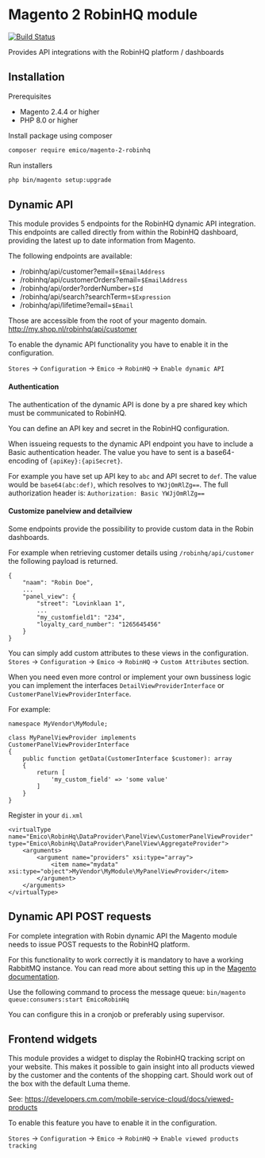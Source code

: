 # Magento 2 RobinHQ module

[![Build Status](https://travis-ci.com/EmicoEcommerce/Magento2RobinHq.svg?branch=master)](https://travis-ci.com/EmicoEcommerce/Magento2RobinHq)

Provides API integrations with the RobinHQ platform / dashboards

## Installation
Prerequisites
 - Magento 2.4.4 or higher
 - PHP 8.0 or higher

Install package using composer
```sh
composer require emico/magento-2-robinhq
```

Run installers
```sh
php bin/magento setup:upgrade
```

## Dynamic API

This module provides 5 endpoints for the RobinHQ dynamic API integration.
This endpoints are called directly from within the RobinHQ dashboard, providing the latest up to date information from Magento.

The following endpoints are available:
 - /robinhq/api/customer?email=`$EmailAddress`
 - /robinhq/api/customerOrders?email=`$EmailAddress`
 - /robinhq/api/order?orderNumber=`$Id`
 - /robinhq/api/search?searchTerm=`$Expression`
 - /robinhq/api/lifetime?email=`$Email`
   
Those are accessible from the root of your magento domain. http://my.shop.nl/robinhq/api/customer

To enable the dynamic API functionality you have to enable it in the configuration.

`Stores` -> `Configuration` -> `Emico` -> `RobinHQ` -> `Enable dynamic API`

#### Authentication

The authentication of the dynamic API is done by a pre shared key which must be communicated to RobinHQ.

You can define an API key and secret in the RobinHQ configuration.

When issueing requests to the dynamic API endpoint you have to include a Basic authentication header.
The value you have to sent is a base64-encoding of `{apiKey}:{apiSecret}`.

For example you have set up API key to `abc` and API secret to `def`.
The value would be `base64(abc:def)`, which resolves to `YWJjOmRlZg==`.
The full authorization header is:
`Authorization: Basic YWJjOmRlZg==`

#### Customize panelview and detailview

Some endpoints provide the possibility to provide custom data in the Robin dashboards.

For example when retrieving customer details using `/robinhq/api/customer` the following payload is returned.

```
{
    "naam": "Robin Doe",
    ...
    "panel_view": {
        "street": "Lovinklaan 1",
        ...
        "my_customfield1": "234",
        "loyalty_card_number": "1265645456"
    }
}
```

You can simply add custom attributes to these views in the configuration.
`Stores` -> `Configuration` -> `Emico` -> `RobinHQ` -> `Custom Attributes` section.

When you need even more control or implement your own bussiness logic you can implement the interfaces `DetailViewProviderInterface` or `CustomerPanelViewProviderInterface`.

For example:
```
namespace MyVendor\MyModule;

class MyPanelViewProvider implements CustomerPanelViewProviderInterface
{
    public function getData(CustomerInterface $customer): array
    {
        return [
            'my_custom_field' => 'some value'
        ]
    }
}
```

Register in your `di.xml`

```
<virtualType name="Emico\RobinHq\DataProvider\PanelView\CustomerPanelViewProvider" type="Emico\RobinHq\DataProvider\PanelView\AggregateProvider">
    <arguments>
        <argument name="providers" xsi:type="array">
            <item name="mydata" xsi:type="object">MyVendor\MyModule\MyPanelViewProvider</item>
        </argument>
    </arguments>
</virtualType>
```

## Dynamic API POST requests

For complete integration with Robin dynamic API the Magento module needs to issue POST requests to the RobinHQ platform.

For this functionality to work correctly it is mandatory to have a working RabbitMQ instance. You can read more about setting this up in the [Magento documentation](https://devdocs.magento.com/guides/v2.3/install-gde/prereq/install-rabbitmq.html).

Use the following command to process the message queue:
`bin/magento queue:consumers:start EmicoRobinHq`

You can configure this in a cronjob or preferably using supervisor.

## Frontend widgets

This module provides a widget to display the RobinHQ tracking script on your website.
This makes it possible to gain insight into all products viewed by the customer and the contents of the shopping cart.
Should work out of the box with the default Luma theme.

See: https://developers.cm.com/mobile-service-cloud/docs/viewed-products

To enable this feature you have to enable it in the configuration.

`Stores` -> `Configuration` -> `Emico` -> `RobinHQ` -> `Enable viewed products tracking`
